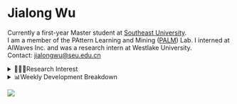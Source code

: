 #  Jialong Wu

Currently a first-year Master student at [Southeast University](https://www.seu.edu.cn/english/).<br>
I am a member of the PAttern Learning and Mining ([PALM](http://palm.seu.edu.cn/home.html)) Lab. I interned at AIWaves Inc. and was a research intern at Westlake University.<br>
Contact: jialongwu@seu.edu.cn
<details><summary>👨🏻‍💻Research Interest</summary>
My current research interests primarily encompass three aspects:

- Exploring the **synergies** between large-scale and small-scale models.
- Investigating the <strong>personalization and interactive</strong> abilities of LLMs.
- Utilizing  <strong>causal inference</strong>  to mitigate bias in conventional NLP tasks.

Recent works:
[Constituency Parsing using LLMs](https://arxiv.org/pdf/2310.19462.pdf), [Agents](https://arxiv.org/pdf/2309.07870.pdf)
</details>

<details><summary>📊Weekly Development Breakdown</summary>

<!--START_SECTION:waka-->

```txt
From: 26 December 2023 - To: 02 January 2024

Total Time: 13 hrs 33 mins

Python       5 hrs 20 mins   ██████████░░░░░░░░░░░░░░░   39.42 %
Bash         3 hrs 46 mins   ███████░░░░░░░░░░░░░░░░░░   27.85 %
Other        2 hrs 53 mins   █████▒░░░░░░░░░░░░░░░░░░░   21.27 %
Text         35 mins         █░░░░░░░░░░░░░░░░░░░░░░░░   04.39 %
YAML         31 mins         █░░░░░░░░░░░░░░░░░░░░░░░░   03.82 %
```

<!--END_SECTION:waka-->

[![wakatime](https://wakatime.com/badge/user/c6720b29-9431-4a60-bc9d-e1fb2b6bd65f.svg)](https://wakatime.com/@c6720b29-9431-4a60-bc9d-e1fb2b6bd65f)
</details>

![](https://komarev.com/ghpvc/?username=callanwu)
